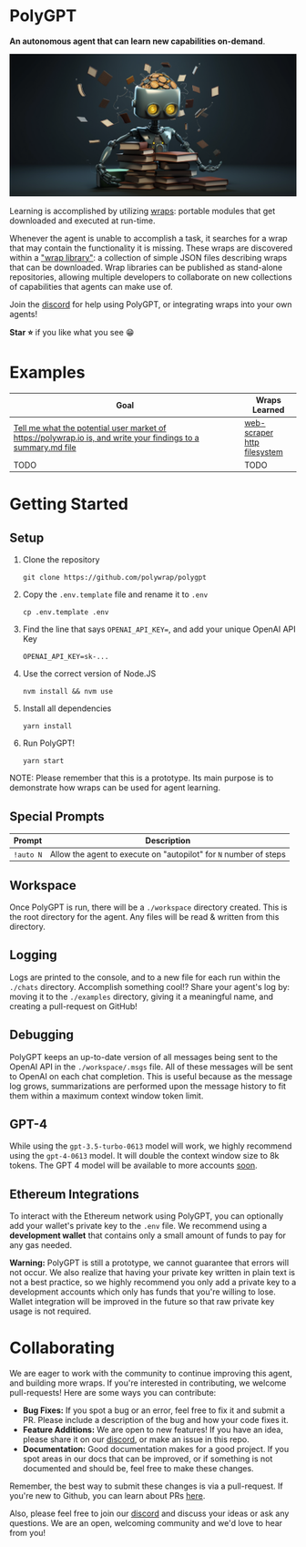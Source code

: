 # PolyGPT

**An autonomous agent that can learn new capabilities on-demand**.  

![learning-agent](./imgs/learning-agent.png)

Learning is accomplished by utilizing [wraps](https://docs.polywrap.io/concepts/wraps): portable modules that get downloaded and executed at run-time.

Whenever the agent is unable to accomplish a task, it searches for a wrap that may contain the functionality it is missing. These wraps are discovered within a ["wrap library"](./wrap-library/): a collection of simple JSON files describing wraps that can be downloaded. Wrap libraries can be published as stand-alone repositories, allowing multiple developers to collaborate on new collections of capabilities that agents can make use of.

Join the [discord](https://discord.polywrap.io) for help using PolyGPT, or integrating wraps into your own agents!

**Star ⭐** if you like what you see :grin:

# Examples

| Goal | Wraps Learned |  
|-|-|  
| [Tell me what the potential user market of https://polywrap.io is, and write your findings to a summary.md file](./examples/TODO) | [web-scraper](./wrap-library/web-scraper.json)</br>[http](./wrap-library/http.json)</br>[filesystem](./wrap-library/filesystem.json) |  
| TODO | TODO |  

# Getting Started

## Setup  

1. Clone the repository  
    ```
    git clone https://github.com/polywrap/polygpt
    ```  
2. Copy the `.env.template` file and rename it to `.env`  
    ```
    cp .env.template .env
    ```  
3. Find the line that says `OPENAI_API_KEY=`, and add your unique OpenAI API Key  
    ```
    OPENAI_API_KEY=sk-...
    ```  
4. Use the correct version of Node.JS  
    ```
    nvm install && nvm use
    ```  
5. Install all dependencies
    ```
    yarn install
    ```  
6. Run PolyGPT!
    ```
    yarn start
    ```  

NOTE: Please remember that this is a prototype. Its main purpose is to demonstrate how wraps can be used for agent learning.

## Special Prompts  

| Prompt | Description |
|-|-|
| `!auto N` | Allow the agent to execute on "autopilot" for `N` number of steps |

## Workspace

Once PolyGPT is run, there will be a `./workspace` directory created. This is the root directory for the agent. Any files will be read & written from this directory.

## Logging

Logs are printed to the console, and to a new file for each run within the `./chats` directory. Accomplish something cool!? Share your agent's log by: moving it to the `./examples` directory, giving it a meaningful name, and creating a pull-request on GitHub!

## Debugging

PolyGPT keeps an up-to-date version of all messages being sent to the OpenAI API in the `./workspace/.msgs` file. All of these messages will be sent to OpenAI on each chat completion. This is useful because as the message log grows, summarizations are performed upon the message history to fit them within a maximum context window token limit.

## GPT-4

While using the `gpt-3.5-turbo-0613` model will work, we highly recommend using the `gpt-4-0613` model. It will double the context window size to 8k tokens. The GPT 4 model will be available to more accounts [soon](https://openai.com/blog/gpt-4-api-general-availability).

## Ethereum Integrations

To interact with the Ethereum network using PolyGPT, you can optionally add your wallet's private key to the `.env` file. We recommend using a **development wallet** that contains only a small amount of funds to pay for any gas needed.

**Warning:** PolyGPT is still a prototype, we cannot guarantee that errors will not occur. We also realize that having your private key written in plain text is not a best practice, so we highly recommend you only add a private key to a development accounts which only has funds that you're willing to lose. Wallet integration will be improved in the future so that raw private key usage is not required.

# Collaborating

We are eager to work with the community to continue improving this agent, and building more wraps. If you're interested in contributing, we welcome pull-requests! Here are some ways you can contribute:

- **Bug Fixes:** If you spot a bug or an error, feel free to fix it and submit a PR. Please include a description of the bug and how your code fixes it.
- **Feature Additions:** We are open to new features! If you have an idea, please share it on our [discord](https://discord.polywrap.io), or make an issue in this repo.
- **Documentation:** Good documentation makes for a good project. If you spot areas in our docs that can be improved, or if something is not documented and should be, feel free to make these changes.

Remember, the best way to submit these changes is via a pull-request. If you're new to Github, you can learn about PRs [here](https://docs.github.com/en/github/collaborating-with-issues-and-pull-requests/about-pull-requests).

Also, please feel free to join our [discord](https://discord.com/invite/Z5m88a5qWu) and discuss your ideas or ask any questions. We are an open, welcoming community and we'd love to hear from you!
